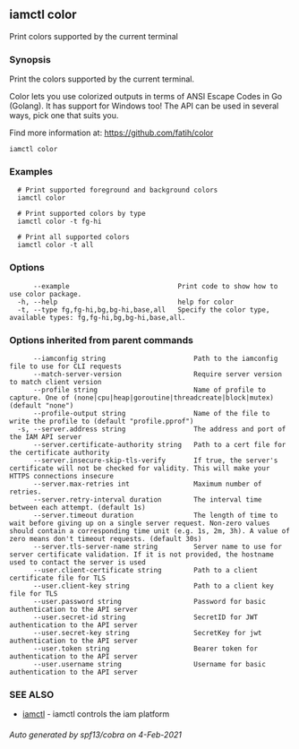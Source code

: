 ## iamctl color

Print colors supported by the current terminal

### Synopsis

Print the colors supported by the current terminal.

 Color lets you use colorized outputs in terms of ANSI Escape Codes in Go (Golang). It has support for Windows too! The API can be used in several ways, pick one that suits you.

 Find more information at: https://github.com/fatih/color

```
iamctl color
```

### Examples

```
  # Print supported foreground and background colors
  iamctl color
  
  # Print supported colors by type
  iamctl color -t fg-hi
  
  # Print all supported colors
  iamctl color -t all
```

### Options

```
      --example                           Print code to show how to use color package.
  -h, --help                              help for color
  -t, --type fg,fg-hi,bg,bg-hi,base,all   Specify the color type, available types: fg,fg-hi,bg,bg-hi,base,all.
```

### Options inherited from parent commands

```
      --iamconfig string                      Path to the iamconfig file to use for CLI requests
      --match-server-version                  Require server version to match client version
      --profile string                        Name of profile to capture. One of (none|cpu|heap|goroutine|threadcreate|block|mutex) (default "none")
      --profile-output string                 Name of the file to write the profile to (default "profile.pprof")
  -s, --server.address string                 The address and port of the IAM API server
      --server.certificate-authority string   Path to a cert file for the certificate authority
      --server.insecure-skip-tls-verify       If true, the server's certificate will not be checked for validity. This will make your HTTPS connections insecure
      --server.max-retries int                Maximum number of retries.
      --server.retry-interval duration        The interval time between each attempt. (default 1s)
      --server.timeout duration               The length of time to wait before giving up on a single server request. Non-zero values should contain a corresponding time unit (e.g. 1s, 2m, 3h). A value of zero means don't timeout requests. (default 30s)
      --server.tls-server-name string         Server name to use for server certificate validation. If it is not provided, the hostname used to contact the server is used
      --user.client-certificate string        Path to a client certificate file for TLS
      --user.client-key string                Path to a client key file for TLS
      --user.password string                  Password for basic authentication to the API server
      --user.secret-id string                 SecretID for JWT authentication to the API server
      --user.secret-key string                SecretKey for jwt authentication to the API server
      --user.token string                     Bearer token for authentication to the API server
      --user.username string                  Username for basic authentication to the API server
```

### SEE ALSO

* [iamctl](iamctl.md)	 - iamctl controls the iam platform

###### Auto generated by spf13/cobra on 4-Feb-2021
